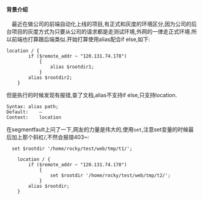 #### 背景介绍

&emsp;最近在做公司的前端自动化上线的项目,有正式和灰度的环境区分,因为公司的后台项目的灰度方式为只要从公司的请求都是走测试环境,外网的一律走正式环境.所以前端也打算跟后端类似.开始打算使用alias配合if else,如下:

```
location / {
        if ($remote_addr ~ "120.131.74.178")
            {
                alias $rootdir1;
            }
		alias $rootdir2;
	}

```
但是执行的时候发现有报错,查了文档,alias不支持if else,只支持location.
```
Syntax:	alias path;
Default:	—
Context:	location
```

在segmentfault上问了一下,网友的力量是伟大的,使用`set`,注意set变量的时候最后加上那个斜杠/,不然会报错403~:
```
  set $rootdir '/home/rocky/test/web/tmp/t1/';

	location / {
        if ($remote_addr ~ "120.131.74.178")
            {
                set $rootdir '/home/rocky/test/web/tmp/t2/';
            }
		alias $rootdir;
	}

```
